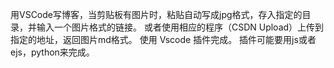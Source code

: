 用VSCode写博客，当剪贴板有图片时，粘贴自动写成jpg格式，存入指定的目录，并输入一个图片格式的链接。
或者使用相应的程序（CSDN Upload）上传到指定的地址，返回图片md格式。
使用 Vscode 插件完成。
插件可能要用js或者ejs，python来完成。
